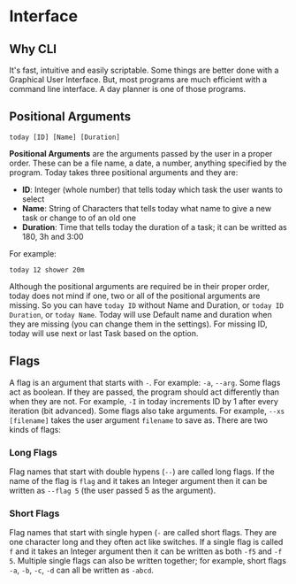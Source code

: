 # Interface

## Why CLI

It's fast, intuitive and easily scriptable. Some things are better done with a Graphical User Interface. But, most programs are much efficient with a command line interface. A day planner is one of those programs.

## Positional Arguments

```
today [ID] [Name] [Duration]
```

**Positional Arguments** are the arguments passed by the user in a proper order. These can be a file name, a date, a number, anything specified by the program. Today takes three positional arguments and they are:

* **ID**: Integer (whole number) that tells today which task the user wants to select
* **Name**: String of Characters that tells today what name to give a new task or change to of an old one
* **Duration**: Time that tells today the duration of a task; it can be writted as 180, 3h and 3:00

For example:

```
today 12 shower 20m
```

Although the positional arguments are required be in their proper order, today does not mind if one, two or all of the positional arguments are missing. So you can have `today ID` without Name and Duration, or `today ID Duration`, or `today Name`. Today will use Default name and duration when they are missing (you can change them in the settings). For missing ID, today will use next or last Task based on the option.

## Flags

A flag is an argument that starts with `-`. For example: `-a`, `--arg`. Some flags act as boolean. If they are passed, the program should act differently than when they are not. For example, `-I` in today increments ID by 1 after every iteration (bit advanced). Some flags also take arguments. For example, `--xs [filename]` takes the user argument `filename` to save as. There are two kinds of flags:

### Long Flags

Flag names that start with double hypens (`--`) are called long flags. If the name of the flag is `flag` and it takes an Integer argument then it can be written as `--flag 5` (the user passed 5 as the argument).

### Short Flags

Flag names that start with single hypen (`-` are called short flags. They are one character long and they often act like switches. If a single flag is called `f` and it takes an Integer argument then it can be written as both `-f5` and `-f 5`. Multiple single flags can also be written together; for example, short flags `-a`, `-b`, `-c`, `-d` can all be written as `-abcd`.
